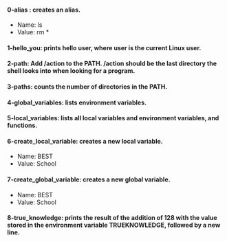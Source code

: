 #### **0-alias** : creates an alias.   
- Name: ls   
- Value: rm *   
#### **1-hello_you**: prints hello user, where user is the current Linux user.
#### 2-path: Add /action to the PATH. /action should be the last directory the shell looks into when looking for a program.
#### 3-paths: counts the number of directories in the PATH.
#### 4-global_variables: lists environment variables.
#### 5-local_variables: lists all local variables and environment variables, and functions.
#### 6-create_local_variable: creates a new local variable.   
- Name: BEST   
- Value: School   
#### 7-create_global_variable: creates a new global variable.   
- Name: BEST   
- Value: School   
#### 8-true_knowledge: prints the result of the addition of 128 with the value stored in the environment variable TRUEKNOWLEDGE, followed by a new line.
